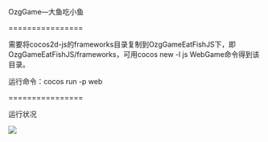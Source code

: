 OzgGame—大鱼吃小鱼

================

需要将cocos2d-js的frameworks目录复制到OzgGameEatFishJS下，即OzgGameEatFishJS/frameworks，可用cocos new -l js WebGame命令得到该目录。

运行命令：cocos run -p web


================

运行状况

![](https://raw.github.com/ouzhigang/OzgGameEatFishJS/master/screenshot.jpg)
